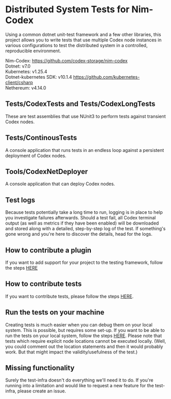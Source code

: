 # Distributed System Tests for Nim-Codex

Using a common dotnet unit-test framework and a few other libraries, this project allows you to write tests that use multiple Codex node instances in various configurations to test the distributed system in a controlled, reproducible environment.

Nim-Codex: https://github.com/codex-storage/nim-codex  
Dotnet: v7.0  
Kubernetes: v1.25.4  
Dotnet-kubernetes SDK: v10.1.4 https://github.com/kubernetes-client/csharp  
Nethereum: v4.14.0

## Tests/CodexTests and Tests/CodexLongTests
These are test assemblies that use NUnit3 to perform tests against transient Codex nodes.

## Tests/ContinousTests
A console application that runs tests in an endless loop against a persistent deployment of Codex nodes.

## Tools/CodexNetDeployer
A console application that can deploy Codex nodes.

## Test logs
Because tests potentially take a long time to run, logging is in place to help you investigate failures afterwards. Should a test fail, all Codex terminal output (as well as metrics if they have been enabled) will be downloaded and stored along with a detailed, step-by-step log of the test. If something's gone wrong and you're here to discover the details, head for the logs.

## How to contribute a plugin
If you want to add support for your project to the testing framework, follow the steps [HERE](/CONTRIBUTINGPLUGINS.MD)

## How to contribute tests
If you want to contribute tests, please follow the steps [HERE](/CONTRIBUTINGTESTS.md).

## Run the tests on your machine
Creating tests is much easier when you can debug them on your local system. This is possible, but requires some set-up. If you want to be able to run the tests on your local system, follow the steps [HERE](/docs/LOCALSETUP.md). Please note that tests which require explicit node locations cannot be executed locally. (Well, you could comment out the location statements and then it would probably work. But that might impact the validity/usefulness of the test.)

## Missing functionality
Surely the test-infra doesn't do everything we'll need it to do. If you're running into a limitation and would like to request a new feature for the test-infra, please create an issue.
